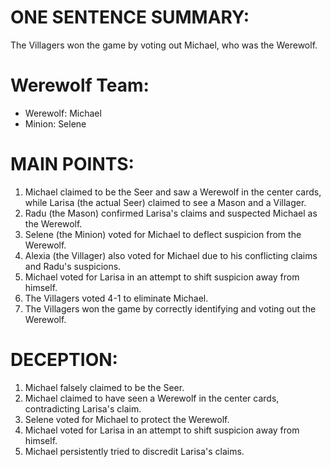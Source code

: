 # ONE SENTENCE SUMMARY:
The Villagers won the game by voting out Michael, who was the Werewolf.

# Werewolf Team:
- Werewolf: Michael
- Minion: Selene

# MAIN POINTS:
1. Michael claimed to be the Seer and saw a Werewolf in the center cards, while Larisa (the actual Seer) claimed to see a Mason and a Villager.
2. Radu (the Mason) confirmed Larisa's claims and suspected Michael as the Werewolf.
3. Selene (the Minion) voted for Michael to deflect suspicion from the Werewolf.
4. Alexia (the Villager) also voted for Michael due to his conflicting claims and Radu's suspicions.
5. Michael voted for Larisa in an attempt to shift suspicion away from himself.
6. The Villagers voted 4-1 to eliminate Michael.
7. The Villagers won the game by correctly identifying and voting out the Werewolf.

# DECEPTION:
1. Michael falsely claimed to be the Seer.
2. Michael claimed to have seen a Werewolf in the center cards, contradicting Larisa's claim.
3. Selene voted for Michael to protect the Werewolf.
4. Michael voted for Larisa in an attempt to shift suspicion away from himself.
5. Michael persistently tried to discredit Larisa's claims.